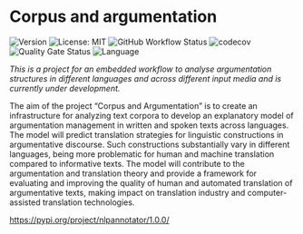 # Corpus and argumentation

![Version](https://img.shields.io/pypi/v/nlpannotator)
![License: MIT](https://img.shields.io/github/license/ssciwr/argumentation-management)
![GitHub Workflow Status](https://img.shields.io/github/workflow/status/ssciwr/argumentation-management/CI)
![codecov](https://img.shields.io/codecov/c/github/ssciwr/argumentation-management)
![Quality Gate Status](https://sonarcloud.io/api/project_badges/measure?project=ssciwr_argumentation-management&metric=alert_status)
![Language](https://img.shields.io/github/languages/top/ssciwr/argumentation-management)

*This is a project for an embedded workflow to analyse argumentation structures in different languages and across different input media and is currently under development.*

The aim of the project “Corpus and Argumentation” is to create an infrastructure for analyzing text corpora to develop an explanatory model of argumentation management in written and spoken texts across languages. The model will predict translation strategies for linguistic constructions in argumentative discourse. Such constructions substantially vary in different languages, being more problematic for human and machine translation compared to informative texts. The model will contribute to the argumentation and translation theory and provide a framework for evaluating and improving the quality of human and automated translation of argumentative texts, making impact on translation industry and computer-assisted translation technologies.

https://pypi.org/project/nlpannotator/1.0.0/

